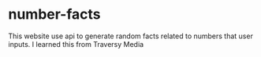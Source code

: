 # number-facts
This website use api to generate random facts related to numbers that user inputs.
I learned this from Traversy Media 
